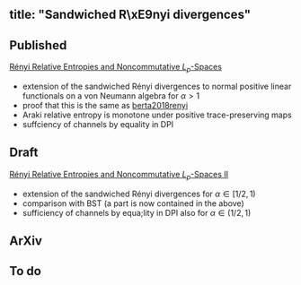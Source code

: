 title: "Sandwiched R\xE9nyi divergences"
---
## Published 

[Rényi Relative Entropies and Noncommutative $L_p$-Spaces](/static/pdf/jencova2018renyi.pdf)

* extension of the sandwiched Rényi divergences to normal positive linear functionals on a von Neumann algebra for $\alpha>1$
* proof that this is the same as [berta2018renyi](berta2018renyi)
*  Araki relative entropy is monotone under positive trace-preserving maps 
* suffciency of channels by equality in DPI

## Draft

[Rényi Relative Entropies and Noncommutative $L_p$-Spaces II](/static/pdf/renyi_part2.pdf)

* extension of the sandwiched Rényi divergences for $\alpha\in [1/2,1)$
* comparison with BST (a part is now contained in the above)
* sufficiency of channels by equa;lity in DPI also for $\alpha\in (1/2,1)$

## ArXiv



## To do
